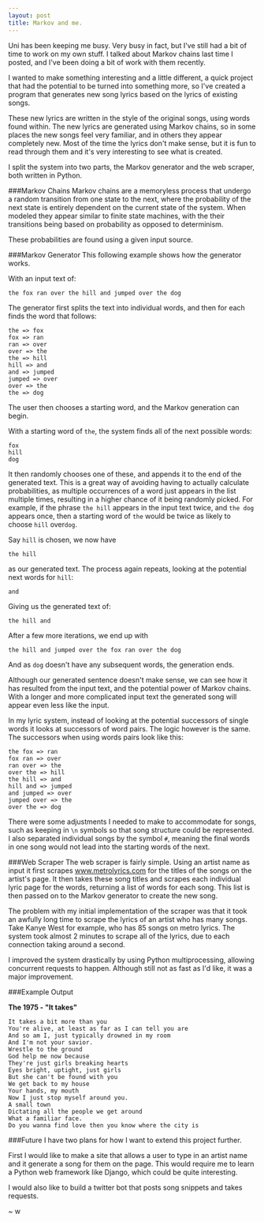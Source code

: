 ```yaml
---
layout: post
title: Markov and me.
---
```


Uni has been keeping me busy.
Very busy in fact, but I've still had a bit of time to work on my own stuff.
I talked about Markov chains last time I posted, and I've been doing a bit of work with them recently.

I wanted to make something interesting and a little different, a quick project that had the potential to be turned into something more, so I've created a program that generates new song lyrics based on the lyrics of existing songs.

These new lyrics are written in the style of the original songs, using words found within. The new lyrics are generated using Markov chains, so in some places the new songs feel very familiar, and in others they appear completely new. Most of the time the lyrics don't make sense, but it is fun to read through them and it's very interesting to see what is created.

I split the system into two parts, the Markov generator and the web scraper, both written in Python.

###Markov Chains
Markov chains are a memoryless process that undergo a random transition from one state to the next, where the probability of the next state is entirely dependent on the current state of the system.
When modeled they appear similar to finite state machines, with the their transitions being based on probability as opposed to determinism.

These probabilities are found using a given input source.

###Markov Generator
This following example shows how the generator works.

With an input text of:

    the fox ran over the hill and jumped over the dog

The generator first splits the text into individual words, and then for each finds the word that follows:

    the => fox
    fox => ran
    ran => over
    over => the
    the => hill
    hill => and
    and => jumped
    jumped => over
    over => the
    the => dog

The user then chooses a starting word, and the Markov generation can begin.

With a starting word of `the`, the system finds all of the next possible words:

    fox
    hill
    dog

It then randomly chooses one of these, and appends it to the end of the generated text.
This is a great way of avoiding having to actually calculate probabilities, as multiple occurrences of a word just appears in the list multiple times, resulting in a higher chance of it being randomly picked.
For example, if the phrase `the hill` appears in the input text twice, and `the dog` appears once, then a starting word of `the` would be twice as likely to choose `hill` over`dog`.

Say `hill` is chosen, we now have

    the hill

as our generated text.
The process again repeats, looking at the potential next words for `hill`:

    and

Giving us the generated text of:

    the hill and

After a few more iterations, we end up with

    the hill and jumped over the fox ran over the dog

And as `dog` doesn't have any subsequent words, the generation ends.

Although our generated sentence doesn't make sense, we can see how it has resulted from the input text, and the potential power of Markov chains. With a longer and more complicated input text the generated song will appear even less like the input.

In my lyric system, instead of looking at the potential successors of single words it looks at successors of word pairs. The logic however is the same. The successors when using words pairs look like this:

    the fox => ran
    fox ran => over
    ran over => the
    over the => hill
    the hill => and
    hill and => jumped
    and jumped => over
    jumped over => the
    over the => dog

There were some adjustments I needed to make to accommodate for songs, such as keeping in `\n` symbols so that song structure could be represented.
I also separated individual songs by the symbol `#`, meaning the final words in one song would not lead into the starting words of the next.

###Web Scraper
The web scraper is fairly simple.
Using an artist name as input it first scrapes www.metrolyrics.com for the titles of the songs on the artist's page.
It then takes these song titles and scrapes each individual lyric page for the words, returning a list of words for each song.
This list is then passed on to the Markov generator to create the new song.

The problem with my initial implementation of the scraper was that it took an awfully long time to scrape the lyrics of an artist who has many songs. Take Kanye West for example, who has 85 songs on metro lyrics. The system took almost 2 minutes to scrape all of the lyrics, due to each connection taking around a second.

I improved the system drastically by using Python multiprocessing, allowing concurrent requests to happen.
Although still not as fast as I'd like, it was a major improvement.

###Example Output

__The 1975 - "It takes"__

    It takes a bit more than you
    You're alive, at least as far as I can tell you are
    And so am I, just typically drowned in my room
    And I'm not your savior.
    Wrestle to the ground
    God help me now because
    They're just girls breaking hearts
    Eyes bright, uptight, just girls
    But she can't be found with you
    We get back to my house
    Your hands, my mouth
    Now I just stop myself around you.
    A small town
    Dictating all the people we get around
    What a familiar face.
    Do you wanna find love then you know where the city is

###Future
I have two plans for how I want to extend this project further.

First I would like to make a site that allows a user to type in an artist name and it generate a song for them on the page.
This would require me to learn a Python web framework like Django, which could be quite interesting.

I would also like to build a twitter bot that posts song snippets and takes requests.

~ w
